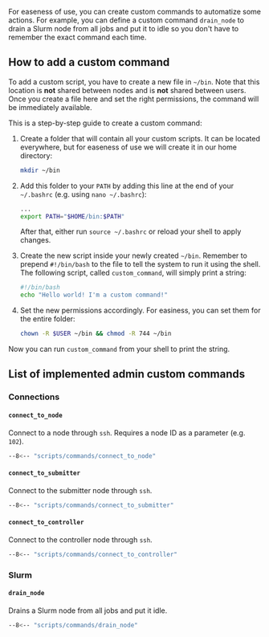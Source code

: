 For easeness of use, you can create custom commands to automatize some actions.
For example, you can define a custom command `drain_node` to drain a Slurm node from all jobs and put it to idle so you don't have to remember the exact command each time. 

## How to add a custom command

To add a custom script, you have to create a new file in `~/bin`.
Note that this location is **not** shared between nodes and is **not** shared between users.
Once you create a file here and set the right permissions, the command will be immediately available.

This is a step-by-step guide to create a custom command:

1. Create a folder that will contain all your custom scripts. It can be located everywhere, but for easeness of use we will create it in our home directory:

    ```bash
    mkdir ~/bin
    ```

1. Add this folder to your `PATH` by adding this line at the end of your `~/.bashrc` (e.g. using `nano ~/.bashrc`):

    ```bash title="~/.bashrc"
    ...
    export PATH="$HOME/bin:$PATH"
    ```

    After that, either run `source ~/.bashrc` or reload your shell to apply changes.

1. Create the new script inside your newly created `~/bin`. Remember to prepend `#!/bin/bash` to the file to tell the system to run it using the shell. The following script, called `custom_command`, will simply print a string:

    ```bash title="~/bin/custom_command"
    #!/bin/bash
    echo "Hello world! I'm a custom command!"
    ```

1. Set the new permissions accordingly. For easiness, you can set them for the entire folder:

    ```bash
    chown -R $USER ~/bin && chmod -R 744 ~/bin
    ```

Now you can run `custom_command` from your shell to print the string.

## List of implemented admin custom commands

### Connections

#### `connect_to_node`

Connect to a node through `ssh`. 
Requires a node ID as a parameter (e.g. `102`).

```bash linenums="1"
--8<-- "scripts/commands/connect_to_node"
```

#### `connect_to_submitter`

Connect to the submitter node through `ssh`.

```bash linenums="1"
--8<-- "scripts/commands/connect_to_submitter"
```

#### `connect_to_controller`

Connect to the controller node through `ssh`.

```bash linenums="1"
--8<-- "scripts/commands/connect_to_controller"
```

### Slurm

#### `drain_node`

Drains a Slurm node from all jobs and put it idle.
    
```bash linenums="1"
--8<-- "scripts/commands/drain_node"
```

